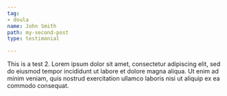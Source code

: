 ```yaml
---
tag:
- doula
name: John Smith
path: my-second-post
type: testimonial

---
```

This is a test 2. Lorem ipsum dolor sit amet, consectetur adipiscing elit, sed do eiusmod tempor incididunt ut labore et dolore magna aliqua. Ut enim ad minim veniam, quis nostrud exercitation ullamco laboris nisi ut aliquip ex ea commodo consequat. 